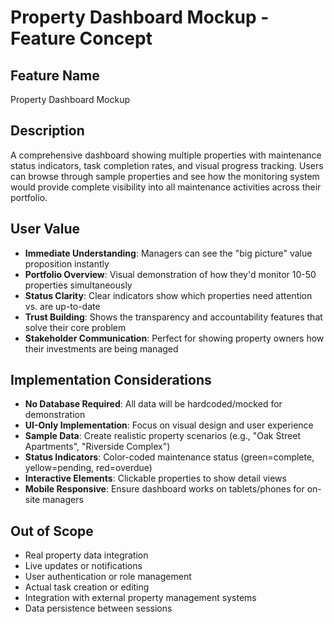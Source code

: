 # Property Dashboard Mockup - Feature Concept

## Feature Name
Property Dashboard Mockup

## Description
A comprehensive dashboard showing multiple properties with maintenance status indicators, task completion rates, and visual progress tracking. Users can browse through sample properties and see how the monitoring system would provide complete visibility into all maintenance activities across their portfolio.

## User Value
- **Immediate Understanding**: Managers can see the "big picture" value proposition instantly
- **Portfolio Overview**: Visual demonstration of how they'd monitor 10-50 properties simultaneously  
- **Status Clarity**: Clear indicators show which properties need attention vs. are up-to-date
- **Trust Building**: Shows the transparency and accountability features that solve their core problem
- **Stakeholder Communication**: Perfect for showing property owners how their investments are being managed

## Implementation Considerations
- **No Database Required**: All data will be hardcoded/mocked for demonstration
- **UI-Only Implementation**: Focus on visual design and user experience
- **Sample Data**: Create realistic property scenarios (e.g., "Oak Street Apartments", "Riverside Complex")
- **Status Indicators**: Color-coded maintenance status (green=complete, yellow=pending, red=overdue)
- **Interactive Elements**: Clickable properties to show detail views
- **Mobile Responsive**: Ensure dashboard works on tablets/phones for on-site managers

## Out of Scope
- Real property data integration
- Live updates or notifications
- User authentication or role management
- Actual task creation or editing
- Integration with external property management systems
- Data persistence between sessions
